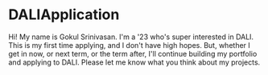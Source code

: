 # DALIApplication
Hi!
My name is Gokul Srinivasan. I'm a '23 who's super interested in DALI. This is my first time applying, and I don't have high hopes.
But, whether I get in now, or next term, or the term after, I'll continue building my portfolio and applying to DALI.
Please let me know what you think about my projects. 
